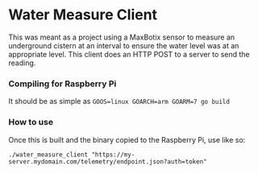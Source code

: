 # Water Measure Client

This was meant as a project using a MaxBotix sensor to measure an underground cistern at an interval to ensure the water level was at an appropriate level. This client does an HTTP POST to a server to send the reading.

### Compiling for Raspberry Pi
It should be as simple as `GOOS=linux GOARCH=arm GOARM=7 go build`

### How to use
Once this is built and the binary copied to the Raspberry Pi, use like so:

`./water_measure_client "https://my-server.mydomain.com/telemetry/endpoint.json?auth=token"`
